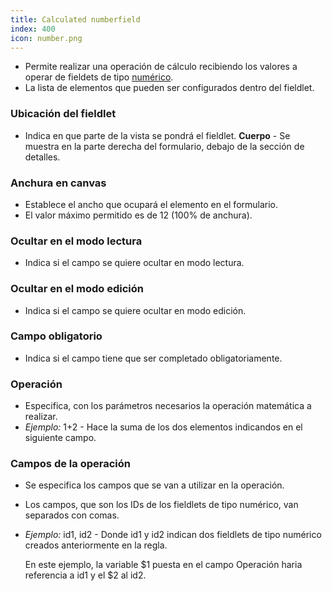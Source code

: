 ```yaml
---
title: Calculated numberfield
index: 400
icon: number.png
---
```

* Permite realizar una operación de cálculo recibiendo los valores a operar de fieldets de tipo [numérico](rules/palette/fieldlets/Numberfield).
* La lista de elementos que pueden ser configurados dentro del fieldlet.


### Ubicación del fieldlet
* Indica en que parte de la vista se pondrá el fieldlet.
    **Cuerpo** - Se muestra en la parte derecha del formulario, debajo de la sección de detalles.

### Anchura en canvas
* Establece el ancho que ocupará el elemento en el formulario.
* El valor máximo permitido es de 12 (100% de anchura).

### Ocultar en el modo lectura
* Indica si el campo se quiere ocultar en modo lectura.

### Ocultar en el modo edición
* Indica si el campo se quiere ocultar en modo edición.

### Campo obligatorio
* Indica si el campo tiene que ser completado obligatoriamente.

### Operación
* Especifica, con los parámetros necesarios la operación matemática a realizar.
* *Ejemplo:* $1+$2 - Hace la suma de los dos elementos indicandos en el siguiente campo.

### Campos de la operación
* Se especifica los campos que se van a utilizar en la operación.
* Los campos, que son los IDs de los fieldlets de tipo numérico, van separados con comas.
* *Ejemplo:* id1, id2 - Donde id1 y id2 indican dos fieldlets de tipo numérico creados anteriormente en la regla.

    En este ejemplo, la variable $1 puesta en el campo Operación haria referencia a id1 y el $2 al id2.